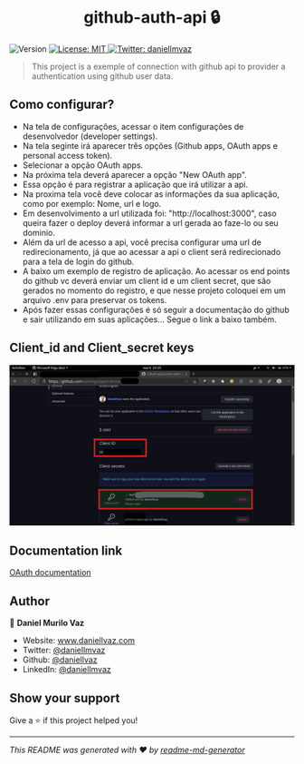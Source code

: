 <h1 align="center">github-auth-api 🔒</h1>
<p>
  <img alt="Version" src="https://img.shields.io/badge/version-1.0.0-blue.svg?cacheSeconds=2592000" />
  <a href="#" target="_blank">
    <img alt="License: MIT" src="https://img.shields.io/badge/License-MIT-yellow.svg" />
  </a>
  <a href="https://twitter.com/daniellmvaz" target="_blank">
    <img alt="Twitter: daniellmvaz" src="https://img.shields.io/twitter/follow/daniellmvaz.svg?style=social" />
  </a>
</p>

> This project is a exemple of connection with github api to provider a authentication using github user data.

## Como configurar?

* Na tela de configurações, acessar o item configurações de desenvolvedor (developer settings).
* Na tela seginte irá aparecer três opções (Github apps, OAuth apps e personal access token).
* Selecionar a opção OAuth apps.
* Na próxima tela deverá aparecer a opção "New OAuth app".
* Essa opção é para registrar a aplicação que irá utilizar a api.
* Na proxima tela você deve colocar as informações da sua aplicação,
  como por exemplo: Nome, url e logo.
* Em desenvolvimento a url utilizada foi: "http://localhost:3000", caso queira fazer o deploy
  deverá informar a url gerada ao faze-lo ou seu dominio.
* Além da url de acesso a api, você precisa configurar uma url de redirecionamento, já que ao acessar a api
  o client será redirecionado para a tela de login do github.
* A baixo um exemplo de registro de aplicação. Ao acessar os end points do github vc deverá enviar um client id e um 
  client secret, que são gerados no momento do registro, e que nesse projeto coloquei em um arquivo .env para preservar
  os tokens.
* Após fazer essas configurações é só seguir a documentação do github e sair utilizando em suas aplicações... Segue o link 
  a baixo também.
  
## Client_id and Client_secret keys
  
<img alt="client_id" src="https://github.com/daniellvaz/github-auth-api/blob/master/clientid.png" />

## Documentation link

<a href="https://docs.github.com/en/developers/apps/authorizing-oauth-apps" target="_blank">OAuth documentation</a>


## Author

👤 **Daniel Murilo Vaz**

* Website: www.daniellvaz.com
* Twitter: [@daniellmvaz](https://twitter.com/daniellmvaz)
* Github: [@daniellvaz](https://github.com/daniellvaz)
* LinkedIn: [@daniellmvaz](https://linkedin.com/in/daniellmvaz)

## Show your support

Give a ⭐️ if this project helped you!

***
_This README was generated with ❤️ by [readme-md-generator](https://github.com/kefranabg/readme-md-generator)_
